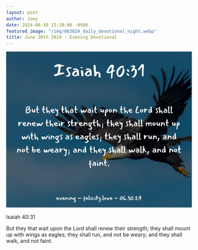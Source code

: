 ```yaml
---
layout: post
author: Joey
date: 2024-06-30 15:20:00 -0500
featured_image: "/img/063024_daily_devotional_night.webp"
title: June 30th 2024 - Evening Devotional
---
```


[![June 30th 2024 - Evening Devotional](/img/063024_daily_devotional_night.webp)](/img/063024_daily_devotional_night.webp)

<!-- verse -->

Isaiah 40:31

But they that wait upon the Lord shall renew their strength; they shall mount up with wings as eagles; they shall run, and not be weary; and they shall walk, and not faint.

<!-- ad / promo -->
<!-- <hr>

Please consider purchasing a mug to support the page by clicking the image below, thank you!

[![June 19th 2024 - Evening Devotional - Mug](/img/mugs/061124_morning_mug.webp)](https://www.joeybrinkman.com/shop) -->